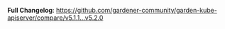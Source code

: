 **Full Changelog**: https://github.com/gardener-community/garden-kube-apiserver/compare/v5.1.1...v5.2.0